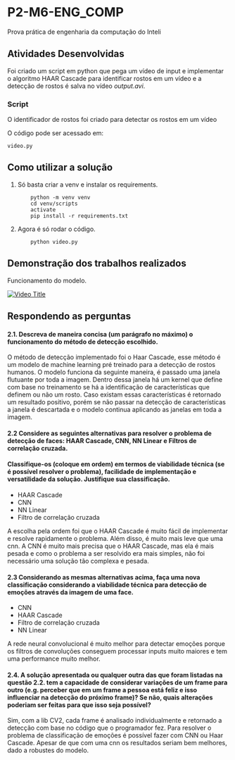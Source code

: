 # P2-M6-ENG_COMP
 Prova prática de engenharia da computação do Inteli 

## Atividades Desenvolvidas 
Foi criado um script em python que pega um vídeo de input e implementar o algoritmo HAAR Cascade para identificar rostos em um vídeo e a detecção de rostos é salva no vídeo *output.avi*. 

### Script 
O identificador de rostos foi criado para detectar os rostos em um vídeo 

O código pode ser acessado em: 

    video.py


## Como utilizar a solução 


1. Só basta criar a venv e instalar os requirements.

    ```console 
        python -m venv venv
        cd venv/scripts 
        activate
        pip install -r requirements.txt
    ``` 

2. Agora é só rodar o código.
    ```console 
        python video.py
    ``` 

## Demonstração dos trabalhos realizados 
Funcionamento do modelo. 

[![Video Title](https://img.youtube.com/vi/RiTKVyZGs7Q/0.jpg)](https://www.youtube.com/watch?v=RiTKVyZGs7Q)


## Respondendo as perguntas 
#### 2.1. Descreva de maneira concisa (um parágrafo no máximo) o funcionamento do método de detecção escolhido.

O método de detecção implementado foi o Haar Cascade, esse método é um modelo de machine learning pré treinado para a detecção de rostos humanos. O modelo funciona da seguinte maneira, é passado uma janela flutuante por toda a imagem. Dentro dessa janela há um kernel que define com base no treinamento se há a identificação de características que definem ou não um rosto. Caso existam essas características é retornado um resultado positivo, porém se não passar na detecção de características a janela é descartada e o modelo continua aplicando as janelas em toda a imagem. 


#### 2.2 Considere as seguintes alternativas para resolver o problema de detecção de faces: HAAR Cascade, CNN, NN Linear e Filtros de correlação cruzada. 
#### Classifique-os (coloque em ordem) em termos de viabilidade técnica (se é possível resolver o problema), facilidade de implementação e versatilidade da solução. Justifique sua classificação.

- HAAR Cascade
- CNN
- NN Linear
- Filtro de correlação cruzada

A escolha pela ordem foi que o HAAR Cascade é muito fácil de implementar e resolve rapidamente o problema. Além disso, é muito mais leve que uma cnn. 
A CNN é muito mais precisa que o HAAR Cascade, mas ela é mais pesada e como o problema a ser resolvido era mais simples, não foi necessário uma solução tão complexa e pesada. 




#### 2.3 Considerando as mesmas alternativas acima, faça uma nova classificação considerando a viabilidade técnica para detecção de emoções através da imagem de uma face.
- CNN
- HAAR Cascade
- Filtro de correlação cruzada
- NN Linear 

A rede neural convolucional é muito melhor para detectar emoções porque os filtros de convoluções conseguem processar inputs muito maiores e tem uma performance muito melhor. 

#### 2.4. A solução apresentada ou qualquer outra das que foram listadas na questão 2.2. tem a capacidade de considerar variações de um frame para outro (e.g. perceber que em um frame a pessoa está feliz e isso influenciar na detecção do próximo frame)? Se não, quais alterações poderiam ser feitas para que isso seja possível?

Sim, com a lib CV2, cada frame é analisado individualmente e retornado a detecção com base no código que o programador fez. Para resolver o problema de classificação de emoções é possível fazer com CNN ou Haar Cascade. Apesar de que com uma cnn os resultados seriam bem melhores, dado a robustes do modelo. 